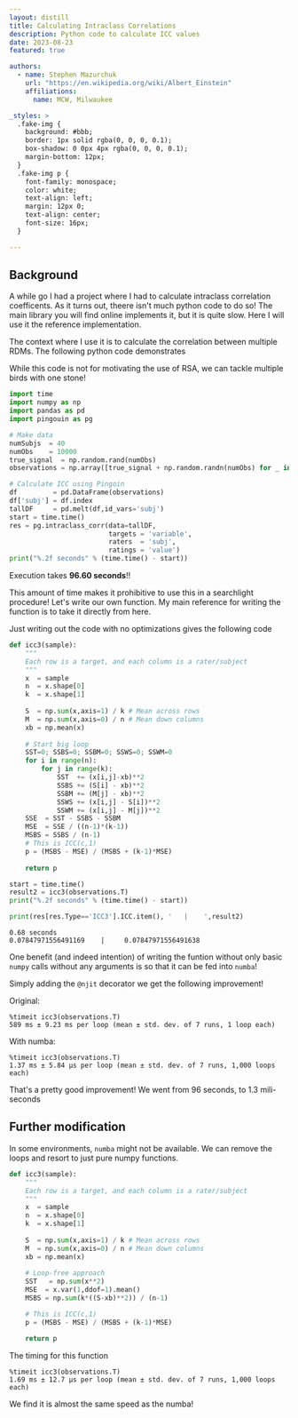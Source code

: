 ```yaml
---
layout: distill
title: Calculating Intraclass Correlations
description: Python code to calculate ICC values
date: 2023-08-23
featured: true

authors:
  - name: Stephen Mazurchuk
    url: "https://en.wikipedia.org/wiki/Albert_Einstein"
    affiliations:
      name: MCW, Milwaukee

_styles: >
  .fake-img {
    background: #bbb;
    border: 1px solid rgba(0, 0, 0, 0.1);
    box-shadow: 0 0px 4px rgba(0, 0, 0, 0.1);
    margin-bottom: 12px;
  }
  .fake-img p {
    font-family: monospace;
    color: white;
    text-align: left;
    margin: 12px 0;
    text-align: center;
    font-size: 16px;
  }

---
```


## Background

A while go I had a project where I had to calculate intraclass correlation coefficents. As it turns out, theere isn't much python code to do so! The main library you will find online implements it, but it is quite slow. Here I will use it the reference implementation.

The context where I use it is to calculate the correlation between multiple RDMs. The following python code demonstrates 

While this code is not for motivating the use of RSA, we can tackle multiple birds with one stone! 


```python
import time
import numpy as np
import pandas as pd
import pingouin as pg

# Make data
numSubjs  = 40
numObs    = 10000   
true_signal  = np.random.rand(numObs)
observations = np.array([true_signal + np.random.randn(numObs) for _ in range(numSubjs)])

# Calculate ICC using Pingoin
df         = pd.DataFrame(observations)
df['subj'] = df.index
tallDF     = pd.melt(df,id_vars='subj')
start = time.time() 
res = pg.intraclass_corr(data=tallDF,
                         targets = 'variable',
                         raters  = 'subj',
                         ratings = 'value')
print("%.2f seconds" % (time.time() - start))
```
Execution takes **96.60 seconds**!!

This amount of time makes it prohibitive to use this in a searchlight procedure! Let's write our own function. My main reference for writing the function is to take it directly from here.

Just writing out the code with no optimizations gives the following code

```python
def icc3(sample):
    """
    Each row is a target, and each column is a rater/subject
    """
    x  = sample  
    n  = x.shape[0]
    k  = x.shape[1]
    
    S  = np.sum(x,axis=1) / k # Mean across rows
    M  = np.sum(x,axis=0) / n # Mean down columns
    xb = np.mean(x)
    
    # Start big loop
    SST=0; SSBS=0; SSBM=0; SSWS=0; SSWM=0
    for i in range(n):
        for j in range(k):
            SST  += (x[i,j]-xb)**2
            SSBS += (S[i] - xb)**2
            SSBM += (M[j] - xb)**2
            SSWS += (x[i,j] - S[i])**2
            SSWM += (x[i,j] - M[j])**2
    SSE  = SST - SSBS - SSBM
    MSE  = SSE / ((n-1)*(k-1))
    MSBS = SSBS / (n-1)
    # This is ICC(c,1)
    p = (MSBS - MSE) / (MSBS + (k-1)*MSE)  
    
    return p

start = time.time() 
result2 = icc3(observations.T)
print("%.2f seconds" % (time.time() - start))

print(res[res.Type=='ICC3'].ICC.item(), '   |    ',result2)
```
```pre
0.68 seconds
0.07847971556491169    |     0.07847971556491638
```

One benefit (and indeed intention) of writing the funtion without only basic `numpy` calls without any arguments is so that it can be fed into `numba`!

Simply adding the `@njit` decorator we get the following improvement!

Original:
```shell
%timeit icc3(observations.T)
589 ms ± 9.23 ms per loop (mean ± std. dev. of 7 runs, 1 loop each)
```
With numba:

```shell
%timeit icc3(observations.T)
1.37 ms ± 5.84 µs per loop (mean ± std. dev. of 7 runs, 1,000 loops each)
```

That's a pretty good improvement! We went from 96 seconds, to 1.3 mili-seconds

## Further modification

In some environments, `numba` might not be available. We can remove the loops and resort to just pure numpy functions.

```python
def icc3(sample):
    """
    Each row is a target, and each column is a rater/subject
    """
    x  = sample  
    n  = x.shape[0]
    k  = x.shape[1]
    
    S  = np.sum(x,axis=1) / k # Mean across rows
    M  = np.sum(x,axis=0) / n # Mean down columns
    xb = np.mean(x)
    
    # Loop-free approach
    SST   = np.sum(x**2)
    MSE  = x.var(1,ddof=1).mean() 
    MSBS = np.sum(k*((S-xb)**2)) / (n-1)

    # This is ICC(c,1)
    p = (MSBS - MSE) / (MSBS + (k-1)*MSE) 

    return p
```

The timing for this function

```shell
%timeit icc3(observations.T)
1.69 ms ± 12.7 µs per loop (mean ± std. dev. of 7 runs, 1,000 loops each)
```

We find it is almost the same speed as the numba!